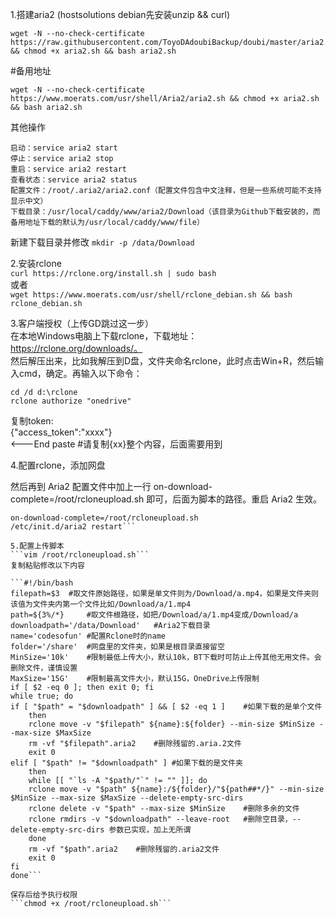 1.搭建aria2 (hostsolutions debian先安装unzip && curl)  
```
wget -N --no-check-certificate https://raw.githubusercontent.com/ToyoDAdoubiBackup/doubi/master/aria2.sh && chmod +x aria2.sh && bash aria2.sh  
```
#备用地址  
```
wget -N --no-check-certificate https://www.moerats.com/usr/shell/Aria2/aria2.sh && chmod +x aria2.sh && bash aria2.sh  
```
其他操作  
```
启动：service aria2 start  
停止：service aria2 stop  
重启：service aria2 restart  
查看状态：service aria2 status  
配置文件：/root/.aria2/aria2.conf（配置文件包含中文注释，但是一些系统可能不支持显示中文）
下载目录：/usr/local/caddy/www/aria2/Download（该目录为Github下载安装的，而备用地址下载的默认为/usr/local/caddy/www/file）
```
新建下载目录并修改
```mkdir -p /data/Download```


2.安装rclone  
```curl https://rclone.org/install.sh | sudo bash```  
或者  
```wget https://www.moerats.com/usr/shell/rclone_debian.sh && bash rclone_debian.sh```

3.客户端授权（上传GD跳过这一步）  
在本地Windows电脑上下载rclone，下载地址：https://rclone.org/downloads/。   
然后解压出来，比如我解压到D盘，文件夹命名rclone，此时点击Win+R，然后输入cmd，确定。再输入以下命令：
```
cd /d d:\rclone
rclone authorize "onedrive"
```
复制token:  
{"access_token":"xxxx"}  
<---End paste    #请复制{xx}整个内容，后面需要用到

4.配置rclone，添加网盘  

然后再到 Aria2 配置文件中加上一行 on-download-complete=/root/rcloneupload.sh 即可，后面为脚本的路径。重启 Aria2 生效。  
```vim /root/.aria2/aria2.conf  
on-download-complete=/root/rcloneupload.sh  
/etc/init.d/aria2 restart```

5.配置上传脚本  
```vim /root/rcloneupload.sh```
复制粘贴修改以下内容 

```#!/bin/bash
filepath=$3	 #取文件原始路径，如果是单文件则为/Download/a.mp4，如果是文件夹则该值为文件夹内第一个文件比如/Download/a/1.mp4
path=${3%/*}	 #取文件根路径，如把/Download/a/1.mp4变成/Download/a
downloadpath='/data/Download'	#Aria2下载目录
name='codesofun' #配置Rclone时的name
folder='/share'	 #网盘里的文件夹，如果是根目录直接留空
MinSize='10k'	 #限制最低上传大小，默认10k，BT下载时可防止上传其他无用文件。会删除文件，谨慎设置
MaxSize='15G'	 #限制最高文件大小，默认15G，OneDrive上传限制
if [ $2 -eq 0 ]; then exit 0; fi
while true; do
if [ "$path" = "$downloadpath" ] && [ $2 -eq 1 ]	#如果下载的是单个文件
    then
    rclone move -v "$filepath" ${name}:${folder} --min-size $MinSize --max-size $MaxSize
    rm -vf "$filepath".aria2	#删除残留的.aria.2文件
    exit 0
elif [ "$path" != "$downloadpath" ]	#如果下载的是文件夹
    then
    while [[ "`ls -A "$path/"`" != "" ]]; do
    rclone move -v "$path" ${name}:/${folder}/"${path##*/}" --min-size $MinSize --max-size $MaxSize --delete-empty-src-dirs
    rclone delete -v "$path" --max-size $MinSize	#删除多余的文件
    rclone rmdirs -v "$downloadpath" --leave-root	#删除空目录，--delete-empty-src-dirs 参数已实现，加上无所谓
    done
    rm -vf "$path".aria2	#删除残留的.aria2文件
    exit 0
fi
done```

保存后给予执行权限  
```chmod +x /root/rcloneupload.sh```
